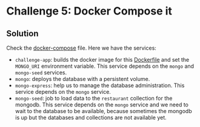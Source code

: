# Challenge 5: Docker Compose it

## Solution

Check the [docker-compose](/docker-compose.yml) file. Here we have the services:
- `challenge-app`: builds the docker image for this [Dockerfile](/Dockerfile) and set the `MONGO_URI` environment variable. This service depends on the `mongo` and `mongo-seed` services.
- `mongo`: deploys the database with a persistent volume.
- `mongo-express`: help us to manage the database administration. This service depends on the `mongo` service.
- `mongo-seed`: job to load data to the `restaurant` collection for the mongodb. This service depends on the `mongo` service and we need to wait to the database to be available, because sometimes the mongodb is up but the databases and collections are not available yet.